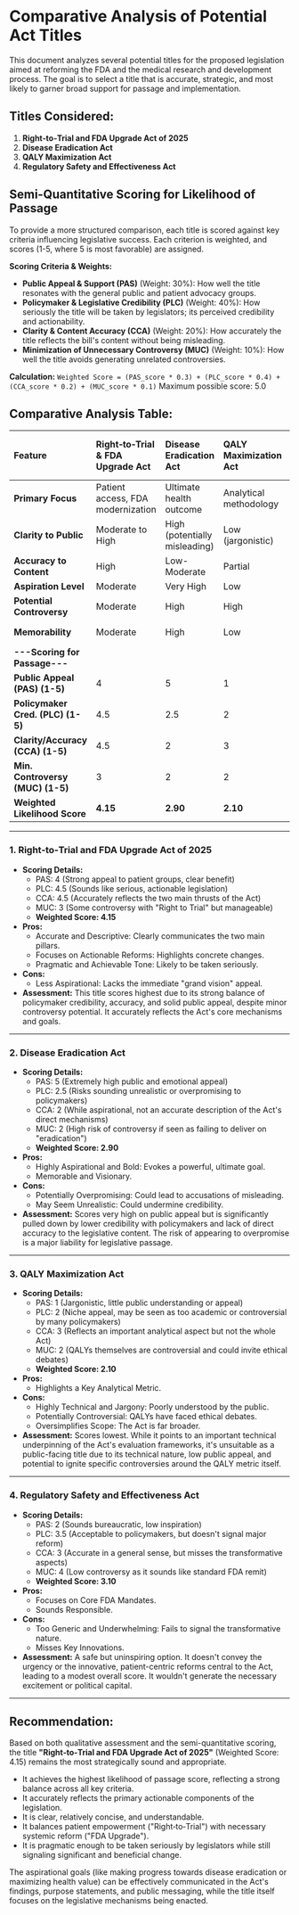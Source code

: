 # Comparative Analysis of Potential Act Titles

This document analyzes several potential titles for the proposed legislation aimed at reforming the FDA and the medical research and development process. The goal is to select a title that is accurate, strategic, and most likely to garner broad support for passage and implementation.

## Titles Considered:

1.  **Right‑to‑Trial and FDA Upgrade Act of 2025**
2.  **Disease Eradication Act**
3.  **QALY Maximization Act**
4.  **Regulatory Safety and Effectiveness Act**

## Semi-Quantitative Scoring for Likelihood of Passage

To provide a more structured comparison, each title is scored against key criteria influencing legislative success. Each criterion is weighted, and scores (1-5, where 5 is most favorable) are assigned.

**Scoring Criteria & Weights:**
*   **Public Appeal & Support (PAS)** (Weight: 30%): How well the title resonates with the general public and patient advocacy groups.
*   **Policymaker & Legislative Credibility (PLC)** (Weight: 40%): How seriously the title will be taken by legislators; its perceived credibility and actionability.
*   **Clarity & Content Accuracy (CCA)** (Weight: 20%): How accurately the title reflects the bill's content without being misleading.
*   **Minimization of Unnecessary Controversy (MUC)** (Weight: 10%): How well the title avoids generating unrelated controversies.

**Calculation:** `Weighted Score = (PAS_score * 0.3) + (PLC_score * 0.4) + (CCA_score * 0.2) + (MUC_score * 0.1)`
Maximum possible score: 5.0

## Comparative Analysis Table:

| Feature                          | Right‑to‑Trial & FDA Upgrade Act | Disease Eradication Act      | QALY Maximization Act        | Regulatory Safety & Effectiveness Act |
| :------------------------------- | :------------------------------- | :--------------------------- | :--------------------------- | :------------------------------------ |
| **Primary Focus**                | Patient access, FDA modernization | Ultimate health outcome      | Analytical methodology       | Core FDA mandate (traditional)        |
| **Clarity to Public**            | Moderate to High                 | High (potentially misleading)| Low (jargonistic)            | High (but overly generic)           |
| **Accuracy to Content**          | High                             | Low-Moderate                 | Partial                      | Partial                               |
| **Aspiration Level**             | Moderate                         | Very High                    | Low                          | Low                                   |
| **Potential Controversy**        | Moderate                         | High                         | High                         | Low                                   |
| **Memorability**                 | Moderate                         | High                         | Low                          | Low-Moderate                          |
| **---Scoring for Passage---**    |                                  |                              |                              |                                       |
| **Public Appeal (PAS) (1-5)**    | 4                                | 5                            | 1                            | 2                                     |
| **Policymaker Cred. (PLC) (1-5)**| 4.5                              | 2.5                          | 2                            | 3.5                                   |
| **Clarity/Accuracy (CCA) (1-5)** | 4.5                              | 2                            | 3                            | 3                                     |
| **Min. Controversy (MUC) (1-5)** | 3                                | 2                            | 2                            | 4                                     |
| **Weighted Likelihood Score**    | **4.15**                         | **2.90**                     | **2.10**                     | **3.10**                              |


---

### 1. Right‑to‑Trial and FDA Upgrade Act of 2025
*   **Scoring Details:**
    *   PAS: 4 (Strong appeal to patient groups, clear benefit)
    *   PLC: 4.5 (Sounds like serious, actionable legislation)
    *   CCA: 4.5 (Accurately reflects the two main thrusts of the Act)
    *   MUC: 3 (Some controversy with "Right to Trial" but manageable)
    *   **Weighted Score: 4.15**
*   **Pros:**
    *   Accurate and Descriptive: Clearly communicates the two main pillars.
    *   Focuses on Actionable Reforms: Highlights concrete changes.
    *   Pragmatic and Achievable Tone: Likely to be taken seriously.
*   **Cons:**
    *   Less Aspirational: Lacks the immediate "grand vision" appeal.
*   **Assessment:** This title scores highest due to its strong balance of policymaker credibility, accuracy, and solid public appeal, despite minor controversy potential. It accurately reflects the Act's core mechanisms and goals.

---

### 2. Disease Eradication Act
*   **Scoring Details:**
    *   PAS: 5 (Extremely high public and emotional appeal)
    *   PLC: 2.5 (Risks sounding unrealistic or overpromising to policymakers)
    *   CCA: 2 (While aspirational, not an accurate description of the Act's direct mechanisms)
    *   MUC: 2 (High risk of controversy if seen as failing to deliver on "eradication")
    *   **Weighted Score: 2.90**
*   **Pros:**
    *   Highly Aspirational and Bold: Evokes a powerful, ultimate goal.
    *   Memorable and Visionary.
*   **Cons:**
    *   Potentially Overpromising: Could lead to accusations of misleading.
    *   May Seem Unrealistic: Could undermine credibility.
*   **Assessment:** Scores very high on public appeal but is significantly pulled down by lower credibility with policymakers and lack of direct accuracy to the legislative content. The risk of appearing to overpromise is a major liability for legislative passage.

---

### 3. QALY Maximization Act
*   **Scoring Details:**
    *   PAS: 1 (Jargonistic, little public understanding or appeal)
    *   PLC: 2 (Niche appeal, may be seen as too academic or controversial by many policymakers)
    *   CCA: 3 (Reflects an important analytical aspect but not the whole Act)
    *   MUC: 2 (QALYs themselves are controversial and could invite ethical debates)
    *   **Weighted Score: 2.10**
*   **Pros:**
    *   Highlights a Key Analytical Metric.
*   **Cons:**
    *   Highly Technical and Jargony: Poorly understood by the public.
    *   Potentially Controversial: QALYs have faced ethical debates.
    *   Oversimplifies Scope: The Act is far broader.
*   **Assessment:** Scores lowest. While it points to an important technical underpinning of the Act's evaluation frameworks, it's unsuitable as a public-facing title due to its technical nature, low public appeal, and potential to ignite specific controversies around the QALY metric itself.

---

### 4. Regulatory Safety and Effectiveness Act
*   **Scoring Details:**
    *   PAS: 2 (Sounds bureaucratic, low inspiration)
    *   PLC: 3.5 (Acceptable to policymakers, but doesn't signal major reform)
    *   CCA: 3 (Accurate in a general sense, but misses the transformative aspects)
    *   MUC: 4 (Low controversy as it sounds like standard FDA remit)
    *   **Weighted Score: 3.10**
*   **Pros:**
    *   Focuses on Core FDA Mandates.
    *   Sounds Responsible.
*   **Cons:**
    *   Too Generic and Underwhelming: Fails to signal the transformative nature.
    *   Misses Key Innovations.
*   **Assessment:** A safe but uninspiring option. It doesn't convey the urgency or the innovative, patient-centric reforms central to the Act, leading to a modest overall score. It wouldn't generate the necessary excitement or political capital.

---

## Recommendation:

Based on both qualitative assessment and the semi-quantitative scoring, the title **"Right‑to‑Trial and FDA Upgrade Act of 2025"** (Weighted Score: 4.15) remains the most strategically sound and appropriate.

*   It achieves the highest likelihood of passage score, reflecting a strong balance across all key criteria.
*   It accurately reflects the primary actionable components of the legislation.
*   It is clear, relatively concise, and understandable.
*   It balances patient empowerment ("Right‑to‑Trial") with necessary systemic reform ("FDA Upgrade").
*   It is pragmatic enough to be taken seriously by legislators while still signaling significant and beneficial change.

The aspirational goals (like making progress towards disease eradication or maximizing health value) can be effectively communicated in the Act's findings, purpose statements, and public messaging, while the title itself focuses on the legislative mechanisms being enacted.
